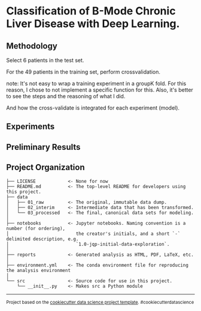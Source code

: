 Classification of B-Mode Chronic Liver Disease with Deep Learning.
==============================

Methodology
------------
Select 6 patients in the test set. 

For the 49 patients in the training set, perform crossvalidation.

note: It's not easy to wrap a training experiment in a groupK fold. For this reason, I chose to not implement a specific function for this. Also, it's better to see the steps and the reasoning of what I did.

And how the cross-validate is integrated for each experiment (model).

Experiments
------------


Preliminary Results
------------



Project Organization
------------

    ├── LICENSE            <- None for now
    ├── README.md          <- The top-level README for developers using this project.
    ├── data
    │   ├── 01_raw         <- The original, immutable data dump.
    │   ├── 02_interim     <- Intermediate data that has been transformed.
    │   └── 03_processed   <- The final, canonical data sets for modeling.
    │
    ├── notebooks          <- Jupyter notebooks. Naming convention is a number (for ordering),
    │                         the creator's initials, and a short `-` delimited description, e.g.
    │                         `1.0-jqp-initial-data-exploration`.
    │
    ├── reports            <- Generated analysis as HTML, PDF, LaTeX, etc.
    │
    ├── environment.yml    <- The conda environment file for reproducing the analysis environment
    │
    └── src                <- Source code for use in this project.
        └── __init__.py    <- Makes src a Python module

--------

<p><small>Project based on the <a target="_blank" href="https://drivendata.github.io/cookiecutter-data-science/">cookiecutter data science project template</a>. #cookiecutterdatascience</small></p>
